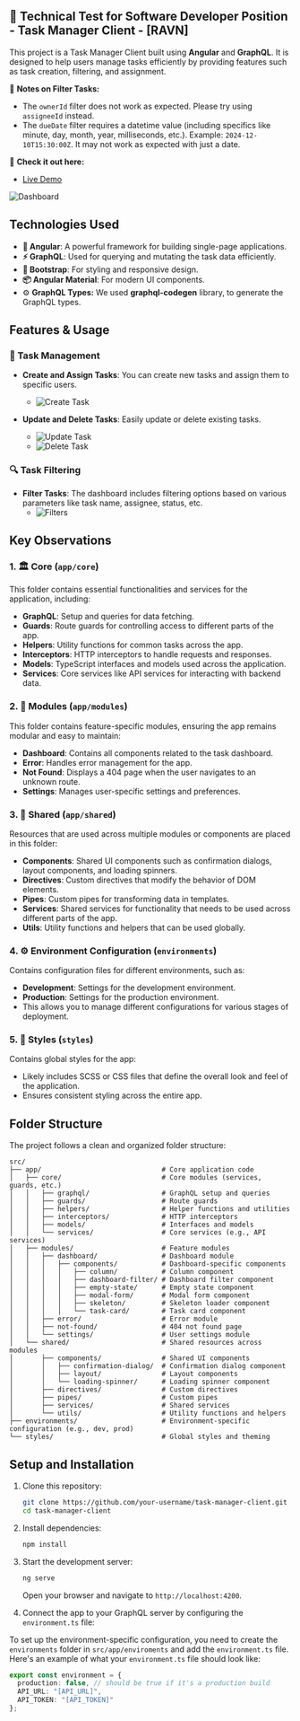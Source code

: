 ## 📝 **Technical Test for Software Developer Position - Task Manager Client - [RAVN]**

This project is a Task Manager Client built using **Angular** and **GraphQL**. It is designed to help users manage tasks efficiently by providing features such as task creation, filtering, and assignment.

💬 **Notes on Filter Tasks:**
- The `ownerId` filter does not work as expected. Please try using `assigneeId` instead.
- The `dueDate` filter requires a datetime value (including specifics like minute, day, month, year, milliseconds, etc.). Example: `2024-12-10T15:30:00Z`. It may not work as expected with just a date.

🔗 **Check it out here:**
- [Live Demo](https://ng-recipe-book-19d7d.web.app/)

![Dashboard](https://raw.githubusercontent.com/JulioAvalos/task-manager-client/refs/heads/master/public/assets/images/main-app.PNG)

## Technologies Used

- **🔧 Angular**: A powerful framework for building single-page applications.
- **⚡ GraphQL**: Used for querying and mutating the task data efficiently.
- **🎨 Bootstrap**: For styling and responsive design.
- **📦 Angular Material**: For modern UI components.
- ⚙️ **GraphQL Types:** We used **graphql-codegen** library, to generate the GraphQL types.

## Features & Usage

### 📝 Task Management

- **Create and Assign Tasks**: You can create new tasks and assign them to specific users.
  - ![Create Task](https://raw.githubusercontent.com/JulioAvalos/task-manager-client/refs/heads/master/public/assets/images/create-form.PNG)

- **Update and Delete Tasks**: Easily update or delete existing tasks.
  - ![Update Task](https://raw.githubusercontent.com/JulioAvalos/task-manager-client/refs/heads/master/public/assets/images/update-form.PNG)
  - ![Delete Task](https://raw.githubusercontent.com/JulioAvalos/task-manager-client/refs/heads/master/public/assets/images/delete-confirmation.PNG)

### 🔍 Task Filtering

- **Filter Tasks**: The dashboard includes filtering options based on various parameters like task name, assignee, status, etc.
  - ![Filters](https://raw.githubusercontent.com/JulioAvalos/task-manager-client/refs/heads/master/public/assets/images/dashboard-filter.PNG)

## Key Observations

### 1. 🏛️ Core (`app/core`)

This folder contains essential functionalities and services for the application, including:

- **GraphQL**: Setup and queries for data fetching.
- **Guards**: Route guards for controlling access to different parts of the app.
- **Helpers**: Utility functions for common tasks across the app.
- **Interceptors**: HTTP interceptors to handle requests and responses.
- **Models**: TypeScript interfaces and models used across the application.
- **Services**: Core services like API services for interacting with backend data.

### 2. 🧩 Modules (`app/modules`)

This folder contains feature-specific modules, ensuring the app remains modular and easy to maintain:

- **Dashboard**: Contains all components related to the task dashboard.
- **Error**: Handles error management for the app.
- **Not Found**: Displays a 404 page when the user navigates to an unknown route.
- **Settings**: Manages user-specific settings and preferences.

### 3. 🔄 Shared (`app/shared`)

Resources that are used across multiple modules or components are placed in this folder:

- **Components**: Shared UI components such as confirmation dialogs, layout components, and loading spinners.
- **Directives**: Custom directives that modify the behavior of DOM elements.
- **Pipes**: Custom pipes for transforming data in templates.
- **Services**: Shared services for functionality that needs to be used across different parts of the app.
- **Utils**: Utility functions and helpers that can be used globally.

### 4. ⚙️ Environment Configuration (`environments`)

Contains configuration files for different environments, such as:

- **Development**: Settings for the development environment.
- **Production**: Settings for the production environment.
- This allows you to manage different configurations for various stages of deployment.

### 5. 🎨 Styles (`styles`)

Contains global styles for the app:

- Likely includes SCSS or CSS files that define the overall look and feel of the application.
- Ensures consistent styling across the entire app.

## Folder Structure
The project follows a clean and organized folder structure:
```plaintext
src/
├── app/                              # Core application code
│   ├── core/                         # Core modules (services, guards, etc.)
│   │   ├── graphql/                  # GraphQL setup and queries
│   │   ├── guards/                   # Route guards
│   │   ├── helpers/                  # Helper functions and utilities
│   │   ├── interceptors/             # HTTP interceptors
│   │   ├── models/                   # Interfaces and models
│   │   └── services/                 # Core services (e.g., API services)
│   ├── modules/                      # Feature modules
│   │   ├── dashboard/                # Dashboard module
│   │   │   ├── components/           # Dashboard-specific components
│   │   │   │   ├── column/           # Column component
│   │   │   │   ├── dashboard-filter/ # Dashboard filter component
│   │   │   │   ├── empty-state/      # Empty state component
│   │   │   │   ├── modal-form/       # Modal form component
│   │   │   │   ├── skeleton/         # Skeleton loader component
│   │   │   │   └── task-card/        # Task card component
│   │   ├── error/                    # Error module
│   │   ├── not-found/                # 404 not found page
│   │   └── settings/                 # User settings module
│   └── shared/                       # Shared resources across modules
│       ├── components/               # Shared UI components
│       │   ├── confirmation-dialog/  # Confirmation dialog component
│       │   ├── layout/               # Layout components
│       │   └── loading-spinner/      # Loading spinner component
│       ├── directives/               # Custom directives
│       ├── pipes/                    # Custom pipes
│       ├── services/                 # Shared services
│       └── utils/                    # Utility functions and helpers
├── environments/                     # Environment-specific configuration (e.g., dev, prod)
└── styles/                           # Global styles and theming

```

## Setup and Installation

1. Clone this repository:
   ```bash  
   git clone https://github.com/your-username/task-manager-client.git  
   cd task-manager-client  
   ```  

2. Install dependencies:
   ```bash  
   npm install  
   ```  

3. Start the development server:
   ```bash  
   ng serve  
   ```  
   Open your browser and navigate to `http://localhost:4200`.

4. Connect the app to your GraphQL server by configuring the `environment.ts` file:

To set up the environment-specific configuration, you need to create the `environments` folder in `src/app/enviroments` and add the `environment.ts` file. Here's an example of what your `environment.ts` file should look like:

```typescript
export const environment = {
  production: false, // should be true if it's a production build
  API_URL: "[API_URL]",
  API_TOKEN: "[API_TOKEN]"
};
```
